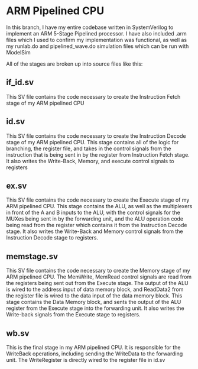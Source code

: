 # ARM Pipelined CPU

In this branch, I have my entire codebase written in SystemVerilog
to implement an ARM 5-Stage Pipelined processor.
I have also included .arm files which I used to confirm my implementation was functional, as well
as my runlab.do and pipelined_wave.do simulation files which can be run with ModelSim

All of the stages are broken up into source files like this:

## if_id.sv
This SV file contains the code necessary to create the Instruction Fetch stage of my ARM pipelined CPU

## id.sv
This SV file contains the code necessary to create the Instruction Decode stage of my ARM pipelined CPU.
This stage contains all of the logic for branching, the register file, and takes in the control signals
from the instruction that is being sent in by the register from Instruction Fetch stage. It also writes
the Write-Back, Memory, and execute control signals to registers

## ex.sv
This SV file contains the code necessary to create the Execute stage of my ARM pipelined CPU.
This stage contains the ALU, as well as the multiplexers in front of the A and B inputs to the ALU,
with the control signals for the MUXes being sent in by the forwarding unit, and the ALU operation code
being read from the register which contains it from the Instruction Decode stage. It also writes
the Write-Back and Memory control signals from the Instruction Decode stage to registers.

## memstage.sv
This SV file contains the code necessary to create the Memory stage of my ARM pipelined CPU.
The MemWrite, MemRead control signals are read from the registers being sent out from the Execute stage.
The output of the ALU is wired to the address input of data memory block, and ReadData2 from the register file
is wired to the data input of the data memory block.
This stage contains the Data Memory block, and sents the output of the ALU register from the Execute
stage into the forwarding unit. It also writes the Write-back signals from the Execute stage to registers.

## wb.sv
This is the final stage in my ARM pipelined CPU. It is responsible for the WriteBack operations,
including sending the WriteData to the forwarding unit. The WriteRegister is directly
wired to the register file in id.sv


